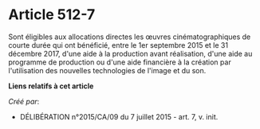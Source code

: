 # Article 512-7

Sont éligibles aux allocations directes les œuvres cinématographiques de courte durée qui ont bénéficié, entre le 1er
septembre 2015 et le 31 décembre 2017, d'une aide à la production avant réalisation, d'une aide au programme de production ou
d'une aide financière à la création par l'utilisation des nouvelles technologies de l'image et du son.

**Liens relatifs à cet article**

_Créé par_:

  - DÉLIBÉRATION n°2015/CA/09 du 7 juillet 2015 - art. 7, v. init.
